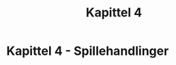 ﻿---
title: Kapittel 4
parent: Offisielle spilleregler for volleyball
nav_order: 24
---
 
# Kapittel 4 - Spillehandlinger
